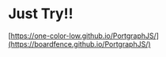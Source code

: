 # Just Try!!
[https://one-color-low.github.io/PortgraphJS/](https://boardfence.github.io/PortgraphJS/)

